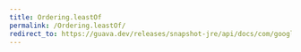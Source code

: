 ```yaml
---
title: Ordering.leastOf
permalink: /Ordering.leastOf/
redirect_to: https://guava.dev/releases/snapshot-jre/api/docs/com/google/common/collect/Ordering.html#leastOf-java.lang.Iterable-int-
---
```

